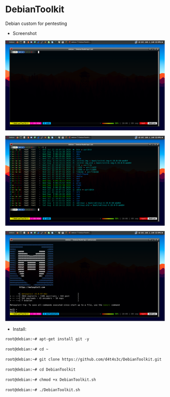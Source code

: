 # DebianToolkit

Debian custom for pentesting

* Screenshot

![](/screenshot/a.png)

![](/screenshot/b.png)

![](/screenshot/c.png)


* Install:
```
root@debian:~# apt-get install git -y

root@debian:~# cd ~

root@debian:~# git clone https://github.com/d4t4s3c/DebianToolkit.git

root@debian:~# cd DebianToolkit

root@debian:~# chmod +x DebianToolkit.sh

root@debian:~# ./DebianToolkit.sh
```
